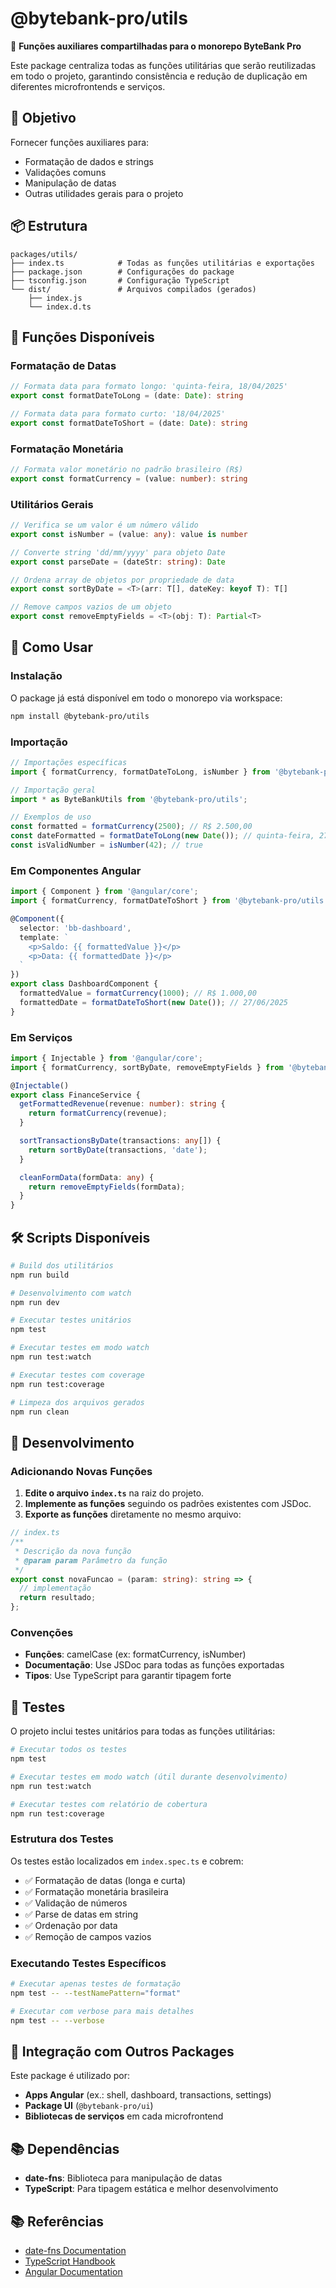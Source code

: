 # @bytebank-pro/utils

🔷 **Funções auxiliares compartilhadas para o monorepo ByteBank Pro**

Este package centraliza todas as funções utilitárias que serão reutilizadas em todo o projeto, garantindo consistência e redução de duplicação em diferentes microfrontends e serviços.

## 🎯 Objetivo

Fornecer funções auxiliares para:

- Formatação de dados e strings
- Validações comuns
- Manipulação de datas
- Outras utilidades gerais para o projeto

## 📦 Estrutura

```
packages/utils/
├── index.ts            # Todas as funções utilitárias e exportações
├── package.json        # Configurações do package
├── tsconfig.json       # Configuração TypeScript
└── dist/               # Arquivos compilados (gerados)
    ├── index.js
    └── index.d.ts
```

## 🔷 Funções Disponíveis

### Formatação de Datas

```typescript
// Formata data para formato longo: 'quinta-feira, 18/04/2025'
export const formatDateToLong = (date: Date): string

// Formata data para formato curto: '18/04/2025'
export const formatDateToShort = (date: Date): string
```

### Formatação Monetária

```typescript
// Formata valor monetário no padrão brasileiro (R$)
export const formatCurrency = (value: number): string
```

### Utilitários Gerais

```typescript
// Verifica se um valor é um número válido
export const isNumber = (value: any): value is number

// Converte string 'dd/mm/yyyy' para objeto Date
export const parseDate = (dateStr: string): Date

// Ordena array de objetos por propriedade de data
export const sortByDate = <T>(arr: T[], dateKey: keyof T): T[]

// Remove campos vazios de um objeto
export const removeEmptyFields = <T>(obj: T): Partial<T>
```

## 🚀 Como Usar

### Instalação

O package já está disponível em todo o monorepo via workspace:

```bash
npm install @bytebank-pro/utils
```

### Importação

```typescript
// Importações específicas
import { formatCurrency, formatDateToLong, isNumber } from '@bytebank-pro/utils';

// Importação geral
import * as ByteBankUtils from '@bytebank-pro/utils';

// Exemplos de uso
const formatted = formatCurrency(2500); // R$ 2.500,00
const dateFormatted = formatDateToLong(new Date()); // quinta-feira, 27/06/2025
const isValidNumber = isNumber(42); // true
```

### Em Componentes Angular

```typescript
import { Component } from '@angular/core';
import { formatCurrency, formatDateToShort } from '@bytebank-pro/utils';

@Component({
  selector: 'bb-dashboard',
  template: `
    <p>Saldo: {{ formattedValue }}</p>
    <p>Data: {{ formattedDate }}</p>
  `
})
export class DashboardComponent {
  formattedValue = formatCurrency(1000); // R$ 1.000,00
  formattedDate = formatDateToShort(new Date()); // 27/06/2025
}
```

### Em Serviços

```typescript
import { Injectable } from '@angular/core';
import { formatCurrency, sortByDate, removeEmptyFields } from '@bytebank-pro/utils';

@Injectable()
export class FinanceService {
  getFormattedRevenue(revenue: number): string {
    return formatCurrency(revenue);
  }

  sortTransactionsByDate(transactions: any[]) {
    return sortByDate(transactions, 'date');
  }

  cleanFormData(formData: any) {
    return removeEmptyFields(formData);
  }
}
```

## 🛠️ Scripts Disponíveis

```bash
# Build dos utilitários
npm run build

# Desenvolvimento com watch
npm run dev

# Executar testes unitários
npm test

# Executar testes em modo watch
npm run test:watch

# Executar testes com coverage
npm run test:coverage

# Limpeza dos arquivos gerados
npm run clean
```

## 📝 Desenvolvimento

### Adicionando Novas Funções

1. **Edite o arquivo `index.ts`** na raiz do projeto.
2. **Implemente as funções** seguindo os padrões existentes com JSDoc.
3. **Exporte as funções** diretamente no mesmo arquivo:

```typescript
// index.ts
/**
 * Descrição da nova função
 * @param param Parâmetro da função
 */
export const novaFuncao = (param: string): string => {
  // implementação
  return resultado;
};
```

### Convenções

- **Funções**: camelCase (ex: formatCurrency, isNumber)
- **Documentação**: Use JSDoc para todas as funções exportadas
- **Tipos**: Use TypeScript para garantir tipagem forte

## 🧪 Testes

O projeto inclui testes unitários para todas as funções utilitárias:

```bash
# Executar todos os testes
npm test

# Executar testes em modo watch (útil durante desenvolvimento)
npm run test:watch

# Executar testes com relatório de cobertura
npm run test:coverage
```

### Estrutura dos Testes

Os testes estão localizados em `index.spec.ts` e cobrem:

- ✅ Formatação de datas (longa e curta)
- ✅ Formatação monetária brasileira
- ✅ Validação de números
- ✅ Parse de datas em string
- ✅ Ordenação por data
- ✅ Remoção de campos vazios

### Executando Testes Específicos

```bash
# Executar apenas testes de formatação
npm test -- --testNamePattern="format"

# Executar com verbose para mais detalhes
npm test -- --verbose
```

## 🔗 Integração com Outros Packages

Este package é utilizado por:

- **Apps Angular** (ex.: shell, dashboard, transactions, settings)
- **Package UI** (`@bytebank-pro/ui`)
- **Bibliotecas de serviços** em cada microfrontend

## 📚 Dependências

- **date-fns**: Biblioteca para manipulação de datas
- **TypeScript**: Para tipagem estática e melhor desenvolvimento

## 📚 Referências

- [date-fns Documentation](https://date-fns.org/)
- [TypeScript Handbook](https://www.typescriptlang.org/docs/)
- [Angular Documentation](https://angular.io/docs)
